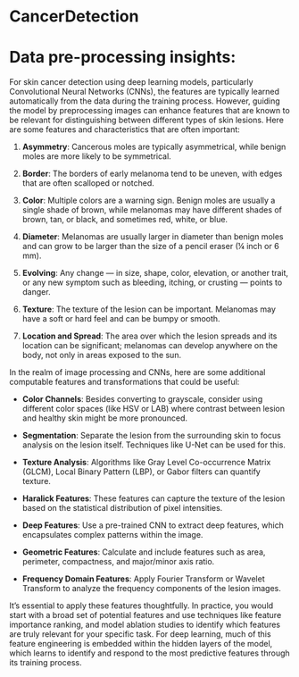 # CancerDetection

# Data pre-processing insights:

For skin cancer detection using deep learning models, particularly Convolutional Neural Networks (CNNs), the features are typically learned automatically from the data during the training process. However, guiding the model by preprocessing images can enhance features that are known to be relevant for distinguishing between different types of skin lesions. Here are some features and characteristics that are often important:

1. **Asymmetry**: Cancerous moles are typically asymmetrical, while benign moles are more likely to be symmetrical.

2. **Border**: The borders of early melanoma tend to be uneven, with edges that are often scalloped or notched.

3. **Color**: Multiple colors are a warning sign. Benign moles are usually a single shade of brown, while melanomas may have different shades of brown, tan, or black, and sometimes red, white, or blue.

4. **Diameter**: Melanomas are usually larger in diameter than benign moles and can grow to be larger than the size of a pencil eraser (¼ inch or 6 mm).

5. **Evolving**: Any change — in size, shape, color, elevation, or another trait, or any new symptom such as bleeding, itching, or crusting — points to danger.

6. **Texture**: The texture of the lesion can be important. Melanomas may have a soft or hard feel and can be bumpy or smooth.

7. **Location and Spread**: The area over which the lesion spreads and its location can be significant; melanomas can develop anywhere on the body, not only in areas exposed to the sun.

In the realm of image processing and CNNs, here are some additional computable features and transformations that could be useful:

- **Color Channels**: Besides converting to grayscale, consider using different color spaces (like HSV or LAB) where contrast between lesion and healthy skin might be more pronounced.
  
- **Segmentation**: Separate the lesion from the surrounding skin to focus analysis on the lesion itself. Techniques like U-Net can be used for this.

- **Texture Analysis**: Algorithms like Gray Level Co-occurrence Matrix (GLCM), Local Binary Pattern (LBP), or Gabor filters can quantify texture.

- **Haralick Features**: These features can capture the texture of the lesion based on the statistical distribution of pixel intensities.

- **Deep Features**: Use a pre-trained CNN to extract deep features, which encapsulates complex patterns within the image.

- **Geometric Features**: Calculate and include features such as area, perimeter, compactness, and major/minor axis ratio.

- **Frequency Domain Features**: Apply Fourier Transform or Wavelet Transform to analyze the frequency components of the lesion images.

It’s essential to apply these features thoughtfully. In practice, you would start with a broad set of potential features and use techniques like feature importance ranking, and model ablation studies to identify which features are truly relevant for your specific task. For deep learning, much of this feature engineering is embedded within the hidden layers of the model, which learns to identify and respond to the most predictive features through its training process.